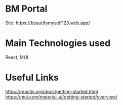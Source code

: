 # BM Portal

Site: https://beautifymyself123.web.app/

# Main Technologies used

React, MUI

# Useful Links

https://reactjs.org/docs/getting-started.html<br/>
https://mui.com/material-ui/getting-started/overview/
